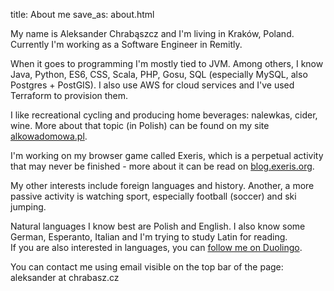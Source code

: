 title: About me
save_as: about.html

My name is Aleksander Chrabąszcz and I'm living in Kraków, Poland. Currently I'm working as a Software Engineer in Remitly.

When it goes to programming I'm mostly tied to JVM. Among others, I know Java, Python, ES6, CSS, Scala, PHP, Gosu, SQL (especially MySQL, also Postgres + PostGIS). I also use AWS for cloud services and I've used Terraform to provision them.

I like recreational cycling and producing home beverages: nalewkas, cider, wine. More about that topic (in Polish) can be found on my site [alkowadomowa.pl](https://alkowadomowa.pl).

I'm working on my browser game called Exeris, which is a perpetual activity that may never be finished - more about it can be read on [blog.exeris.org](https://blog.exeris.org).

My other interests include foreign languages and history. Another, a more passive activity is watching sport, especially football (soccer) and ski jumping.

Natural languages I know best are Polish and English. I also know some German, Esperanto, Italian and I'm trying to study Latin for reading.  
If you are also interested in languages, you can [follow me on Duolingo](https://www.duolingo.com/alchrabas).

You can contact me using email visible on the top bar of the page: aleksander at chrabasz.cz
